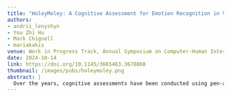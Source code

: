 ```yaml
---
title: "HoleyMoley: A Cognitive Assessment for Emotion Recognition in Virtual Reality"
authors: 
- andrii_lenyshyn
- You Zhi Hu
- Mark Chignell
- mariakakis
venue: Work in Progress Track, Annual Symposium on Computer-Human Interaction in Play (CHI PLAY)
date: 2024-10-14
link: https://doi.org/10.1145/3665463.3678808
thumbnail: /images/pubs/holeymoley.png
abstract: |
  Over the years, cognitive assessments have been conducted using pen-and-paper, personal computers, and smartphone applications. As virtual reality (VR) is quickly becoming the next generation of computing, we investigated how it can be used in this field through the development of a game called HoleyMoley. HoleyMoley is a Whac-a-Mole game that combines elements of two commonly used cognitive assessments: a choice reaction task and an emotion recognition task. When we first created HoleyMoley, we largely based it on a computer-based assessment. However, an evaluation with 15 young adults did not reveal any significant findings that we expected from literature. It was not until we integrated multiple modalities — the controller, gaze, and speech — that we were able to recover statistically significant differences in how individuals react to emotional stimuli. This paper details the design process of HoleyMoley as a case study for future cognitive assessment in VR.
---
```

